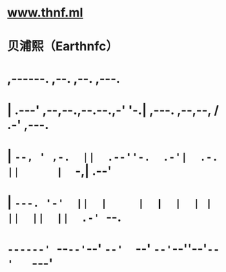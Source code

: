 # www.thnf.ml
# 贝浦熙（Earthnfc）
# ,------.                 ,--.  ,--.              ,---.
# |  .---' ,--,--.,--.--.,-'  '-.|  ,---. ,--,--, /  .-' ,---.
# |  `--, ' ,-.  ||  .--''-.  .-'|  .-.  ||      |  `-,| .--'
# |  `---. '-'  ||  |     |  |  |  | |  ||  ||  ||  .-' `--.
# `------' `--`--'`--'     `--'  `--' `--'`--''--'`--'   `---'
